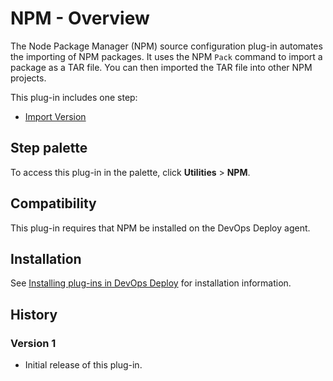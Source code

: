 
# NPM - Overview

The Node Package Manager (NPM) source configuration plug-in automates the importing of NPM packages. It uses the NPM `Pack` command to import a package as a TAR file. You can then imported the TAR file into other NPM projects.

This plug-in includes one step:

* [Import Version](#import_version)

## Step palette

To access this plug-in in the palette, click **Utilities** > **NPM**.

## Compatibility

This plug-in requires that NPM be installed on the DevOps Deploy agent.

## Installation

See [Installing plug-ins in DevOps Deploy](https://community.ibm.com/community/user/wasdevops/blogs/laurel-dickson-bull1/2022/06/13/install-plugins "Installing plug-ins in DevOps Deploy") for installation information.

## History

### Version 1

* Initial release of this plug-in.
